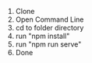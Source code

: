 1) Clone 
2) Open Command Line
3) cd to folder directory
4) run "npm install"
5) run "npm run serve"
6) Done